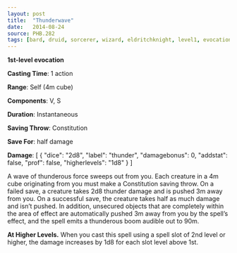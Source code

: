 ```yaml
---
layout: post
title:  "Thunderwave"
date:   2014-08-24
source: PHB.282
tags: [bard, druid, sorcerer, wizard, eldritchknight, level1, evocation]
---
```


**1st-level evocation**

**Casting Time**: 1 action

**Range**: Self (4m cube)

**Components**: V, S

**Duration**: Instantaneous

**Saving Throw**: Constitution

**Save For**: half damage

**Damage**: [ { "dice": "2d8", "label": "thunder", "damagebonus": 0, "addstat": false, "prof": false, "higherlevels": "1d8" } ]

A wave of thunderous force sweeps out from you. Each creature in a 4m cube originating from you must make a Constitution saving throw. On a failed save, a creature takes 2d8 thunder damage and is pushed 3m away from you. On a successful save, the creature takes half as much damage and isn’t pushed. In addition, unsecured objects that are completely within the area of effect are automatically pushed 3m away from you by the spell’s effect, and the spell emits a thunderous boom audible out to 90m.

**At Higher Levels.** When you cast this spell using a spell slot of 2nd level or higher, the damage increases by 1d8 for each slot level above 1st.